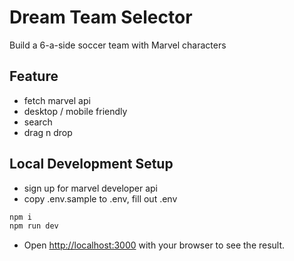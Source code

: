 # Dream Team Selector
Build a 6-a-side soccer team with Marvel characters

## Feature
- fetch marvel api
- desktop / mobile friendly
- search
- drag n drop

## Local Development Setup
- sign up for marvel developer api
- copy .env.sample to .env, fill out .env
```bash
npm i
npm run dev
```
- Open [http://localhost:3000](http://localhost:3000) with your browser to see the result.
